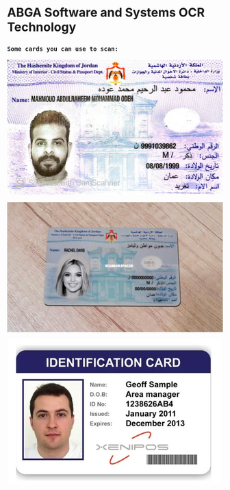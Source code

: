 # ABGA Software and Systems OCR Technology

### `Some cards you can use to scan:`

![Example Image card 1](public/assets/images/card-1.jpg)

![Example Image card 2](public/assets/images/card-2.jpg)

![Example Image card 3](public/assets/images/card-3.webp)